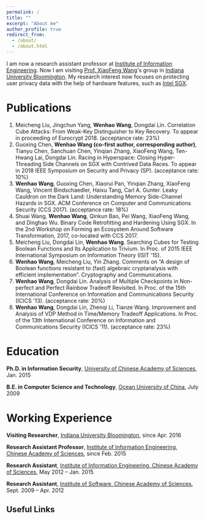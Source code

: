 ```yaml
---
permalink: /
title: ""
excerpt: "About me"
author_profile: true
redirect_from: 
  - /about/
  - /about.html
---
```


I am now a research assistant professor at [Institute of Information Engineering](http://www.iie.ac.cn/). Now I am visiting [Prof. XiaoFeng Wang](https://www.informatics.indiana.edu/xw7/)'s group in [Indiana University Bloomington](https://www.indiana.edu/). My research interest now focuses on protecting user privacy data with the help of hardware features, such as [Intel SGX](https://software.intel.com/en-us/sgx). 

Publications
======
1. Meicheng Liu, Jingchun Yang, **Wenhao Wang**, Dongdai Lin. Correlation Cube Attacks: From Weak-Key Distinguisher to Key Recovery. To appear in proceeding of Eurocrypt 2018. (acceptance rate: 23%)
1. Guoxing Chen, **Wenhao Wang (co-first author, corresponding author)**, Tianyu Chen, Sanchuan Chen, Yinqian Zhang, XiaoFeng Wang, Ten-Hwang Lai, Dongdai Lin. Racing in Hyperspace: Closing Hyper-Threading Side Channels on SGX with Contrived Data Races. To appear in 2018 IEEE Symposium on Security and Privacy (SP). (acceptance rate: 10%)
1. **Wenhao Wang**, Guoxing Chen, Xiaorui Pan, Yinqian Zhang, XiaoFeng Wang, Vincent Bindschaedler, Haixu Tang, Carl A. Gunter. Leaky Cauldron on the Dark Land: Understanding Memory Side-Channel Hazards in SGX. ACM Conference on Computer and Communications Security (CCS 2017). (acceptance rate: 18%)
1. Shuai Wang, **Wenhao Wang**, Qinkun Bao, Pei Wang, XiaoFeng Wang, and Dinghao Wu. Binary Code Retrofitting and Hardening Using SGX.  In the 2nd Workshop on Forming an Ecosystem Around Software Transformation, 2017, co-located with CCS 2017.
1. Meicheng Liu, Dongdai Lin, **Wenhao Wang**. Searching Cubes for Testing Boolean Functions and Its Application to Trivium. In Proc. of 2015 IEEE International Symposium on Information Theory (ISIT '15).
1. **Wenhao Wang**, Meicheng Liu, Yin Zhang. Comments on “A design of Boolean functions resistant to (fast)  algebraic cryptanalysis with efficient implementation”. Cryptography and Communications.
1. **Wenhao Wang**, Dongdai Lin. Analysis of Multiple Checkpoints in Non-perfect and Perfect Rainbow Tradeoff Revisited. In Proc. of the 15th International Conference on Information and Communications Security (ICICS  '13). (acceptance rate: 20%)
1. **Wenhao Wang**, Dongdai Lin, Zhenqi Li, Tianze Wang. Improvement and Analysis of VDP Method in Time/Memory Tradeoff Applications. In Proc. of the 13th International Conference on Information and Communications Security (ICICS '11). (acceptance rate: 23%)

Education
======
**Ph.D. in Information Security**, <ins>University of Chinese Academy of Sciences</ins>,                    Jan. 2015

**B.E. in Computer Science and Technology**, <ins>Ocean University of China</ins>,                      July 2009

Working Experience
======
**Visiting Researcher**, <ins>Indiana University Bloomington</ins>, since Apr. 2016

**Research Assistant Professor**, <ins>Institute of Information Engineering, Chinese Academy of Sciences</ins>, since Feb. 2015

**Research Assistant**, <ins>Institute of Information Engineering, Chinese Academy of Sciences</ins>, May 2012 – Jan. 2015

**Research Assistant**, <ins>Institute of Software, Chinese Academy of Sciences</ins>, Sept. 2009 – Apr. 2012

Useful Links
------
